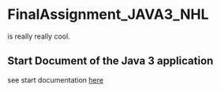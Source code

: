 # FinalAssignment_JAVA3_NHL
is really really cool.

## Start Document of the Java 3 application
see start documentation [here](startDocument.md)
